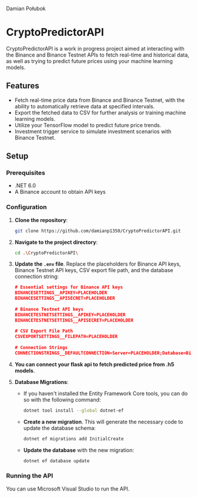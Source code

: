 Damian Połubok
# CryptoPredictorAPI

CryptoPredictorAPI is a work in progress project aimed at interacting with the Binance and Binance Testnet APIs to fetch real-time and historical data, as well as trying to predict future prices using your machine learning models.

## Features

- Fetch real-time price data from Binance and Binance Testnet, with the ability to automatically retrieve data at specified intervals.
- Export the fetched data to CSV for further analysis or training machine learning models.
- Utilize your TensorFlow model to predict future price trends.
- Investment trigger service to simulate investment scenarios with Binance Testnet.

## Setup

### Prerequisites

- .NET 6.0
- A Binance account to obtain API keys

### Configuration

1. **Clone the repository**:
   ```bash
   git clone https://github.com/damianp1350/CryptoPredictorAPI.git
   ```

2. **Navigate to the project directory**:
   ```bash
   cd .\CryptoPredictorAPI\
   ```

3. **Update the `.env` file**. Replace the placeholders for Binance API keys, Binance Testnet API keys, CSV export file path, and the database connection string:
   ```json
   # Essential settings for Binance API keys
   BINANCESETTINGS__APIKEY=PLACEHOLDER
   BINANCESETTINGS__APISECRET=PLACEHOLDER
      
   # Binance Testnet API keys
   BINANCETESTNETSETTINGS__APIKEY=PLACEHOLDER
   BINANCETESTNETSETTINGS__APISECRET=PLACEHOLDER
      
   # CSV Export File Path
   CSVEXPORTSETTINGS__FILEPATH=PLACEHOLDER
      
   # Connection Strings
   CONNECTIONSTRINGS__DEFAULTCONNECTION=Server=PLACEHOLDER;Database=Binance;Trusted_Connection=True;TrustServerCertificate=True;

   ```

4. **You can connect your flask api to fetch predicted price from .h5 models**.

5. **Database Migrations**:
   
   - If you haven't installed the Entity Framework Core tools, you can do so with the following command:
     ```bash
     dotnet tool install --global dotnet-ef
     ```

   - **Create a new migration**. This will generate the necessary code to update the database schema:
     ```bash
     dotnet ef migrations add InitialCreate
     ```

   - **Update the database** with the new migration:
     ```bash
     dotnet ef database update
     ```

### Running the API

You can use Microsoft Visual Studio to run the API.
